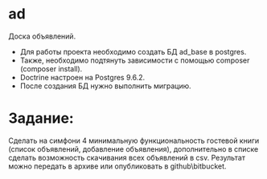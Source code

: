 # ad
Доска объявлений.
+ Для работы проекта необходимо создать БД ad_base в postgres.
+ Также, необходимо подтянуть зависимости с помощью composer (composer install).
+ Doctrine настроен на Postgres 9.6.2.
+ После создания БД нужно выполнить миграцию.

# Задание:
Сделать на симфони 4 минимальную функциональность гостевой книги (список объявлений, добавление объявления), дополнительно в списке сделать возможность скачивания всех объявлений в csv. Результат можно передать в архиве или опубликовать в github\bitbucket.
